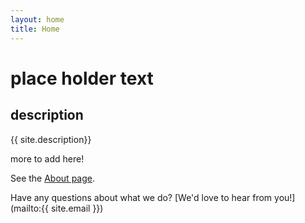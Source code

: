 ```yaml
---
layout: home
title: Home
---
```


# place holder text

## description
{{ site.description}}

more to add here!

See the [About page](about).

Have any questions about what we do? [We'd love to hear from you!](mailto:{{ site.email }})



